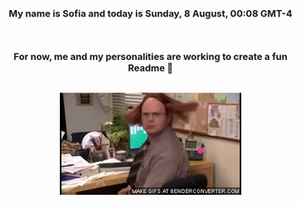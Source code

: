 


<div align="center">
<h3 >My name is Sofia and today is Sunday, 8 August, 00:08 GMT-4</h3><br>
<h3 >For now, me and my personalities are working to create a fun Readme 👋
</h3><br>
<img src='img/dwight.gif' alt='working...'/>
</div>
